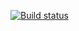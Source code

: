 [![Build status](https://ci.appveyor.com/api/projects/status/bx1rtp4h06wi41r1?svg=true)](https://ci.appveyor.com/project/APakaeva/selenium-selenide)

